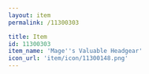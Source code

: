```yaml
---
layout: item
permalink: /11300303

title: Item
id: 11300303
item_name: 'Mage''s Valuable Headgear'
icon_url: 'item/icon/11300148.png'
---
```

